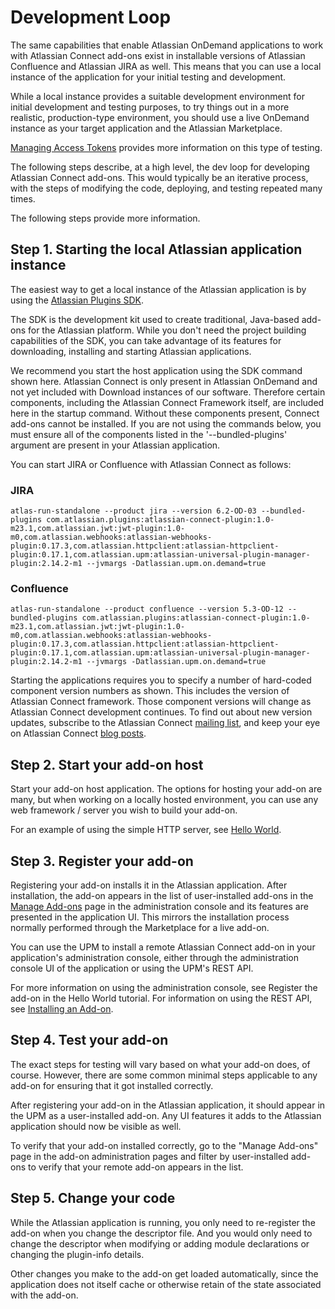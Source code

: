 # Development Loop

The same capabilities that enable Atlassian OnDemand applications to work with Atlassian Connect add-ons exist in installable versions of Atlassian Confluence and Atlassian JIRA as well. This means that you can use a local instance of the application for your initial testing and development.

<div class="aui-message warning shadowed information-macro">
While a local instance provides a suitable development environment for initial development and testing purposes, to try things out in a more realistic, production-type environment, you should use a live OnDemand instance as your target application and the Atlassian Marketplace.

[Managing Access Tokens](https://developer.atlassian.com/display/AC/Managing+Access+Tokens) provides more information on this type of testing.
</div>

The following steps describe, at a high level, the dev loop for developing Atlassian Connect add-ons. This would typically be an iterative process, with the steps of modifying the code, deploying, and testing repeated many times.

The following steps provide more information.

## Step 1. Starting the local Atlassian application instance

The easiest way to get a local instance of the Atlassian application is by using the [Atlassian Plugins SDK](https://developer.atlassian.com/display/DOCS/Downloads).

The SDK is the development kit used to create traditional, Java-based add-ons for the Atlassian platform. While you don't need the project building capabilities of the SDK, you can take advantage of its features for downloading, installing and starting Atlassian applications.

<div class="aui-message warning shadowed information-macro">
We recommend you start the host application using the SDK command shown here. Atlassian Connect is only present in Atlassian OnDemand and not yet included with Download instances of our software. Therefore certain components, including the Atlassian Connect Framework itself, are included here in the startup command. Without these components present, Connect add-ons cannot be installed. If you are not using the commands below, you must ensure all of the components listed in the '--bundled-plugins' argument are present in your Atlassian application.
</div>

You can start JIRA or Confluence with Atlassian Connect as follows:


### JIRA
```
atlas-run-standalone --product jira --version 6.2-OD-03 --bundled-plugins com.atlassian.plugins:atlassian-connect-plugin:1.0-m23.1,com.atlassian.jwt:jwt-plugin:1.0-m0,com.atlassian.webhooks:atlassian-webhooks-plugin:0.17.3,com.atlassian.httpclient:atlassian-httpclient-plugin:0.17.1,com.atlassian.upm:atlassian-universal-plugin-manager-plugin:2.14.2-m1 --jvmargs -Datlassian.upm.on.demand=true
```

### Confluence
```
atlas-run-standalone --product confluence --version 5.3-OD-12 --bundled-plugins com.atlassian.plugins:atlassian-connect-plugin:1.0-m23.1,com.atlassian.jwt:jwt-plugin:1.0-m0,com.atlassian.webhooks:atlassian-webhooks-plugin:0.17.3,com.atlassian.httpclient:atlassian-httpclient-plugin:0.17.1,com.atlassian.upm:atlassian-universal-plugin-manager-plugin:2.14.2-m1 --jvmargs -Datlassian.upm.on.demand=true
```

Starting the applications requires you to specify a number of hard-coded component version numbers as shown. This includes the version of Atlassian Connect framework. Those component versions will change as Atlassian Connect development continues. To find out about new version updates, subscribe to the Atlassian Connect [mailing list](https://groups.google.com/forum/?fromgroups=#!forum/atlassian-connect-dev), and keep your eye on Atlassian Connect [blog posts](https://developer.atlassian.com/display/AC/Atlassian+Connect).


## Step 2. Start your add-on host

Start your add-on host application. The options for hosting your add-on are many, but when working on a locally hosted environment, you can use any web framework / server you wish to build your add-on.

For an example of using the simple HTTP server, see [Hello World](hello-world.html).

## Step 3. Register your add-on

Registering your add-on installs it in the Atlassian application. After installation, the add-on appears in the list of user-installed add-ons in the [Manage Add-ons](https://confluence.atlassian.com/display/UPM/Universal+Plugin+Manager+Documentation) page in the administration console and its features are presented in the application UI. This mirrors the installation process normally performed through the Marketplace for a live add-on.

You can use the UPM to install a remote Atlassian Connect add-on in your application's administration console, either through the administration console UI of the application or using the UPM's REST API.

For more information on using the administration console, see Register the add-on in the Hello World tutorial. For information on using the REST API, see [Installing an Add-on](installing-an-addon.html).

## Step 4. Test your add-on

The exact steps for testing will vary based on what your add-on does, of course. However, there are some common minimal steps applicable to any add-on for ensuring that it got installed correctly.

After registering your add-on in the Atlassian application, it should appear in the UPM as a user-installed add-on. Any UI features it adds to the Atlassian application should now be visible as well.

To verify that your add-on installed correctly, go to the "Manage Add-ons" page in the add-on administration pages and filter by user-installed add-ons to verify that your remote add-on appears in the list.


## Step 5. Change your code
While the Atlassian application is running, you only need to re-register the add-on when you change the descriptor file. And you would only need to change the descriptor when modifying or adding module declarations or changing the plugin-info details.

Other changes you make to the add-on get loaded automatically, since the application does not itself cache or otherwise retain of the state associated with the add-on.




